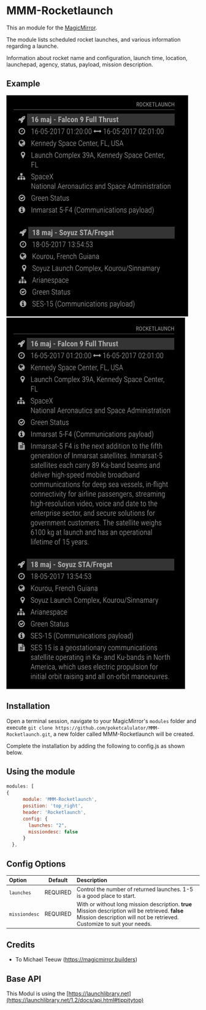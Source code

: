 # MMM-Rocketlaunch

This an module for the [MagicMirror](https://github.com/MichMich/MagicMirror).

The module lists scheduled rocket launches, and various information regarding a launche.

Information about rocket name and configuration, launch time, location, launchepad, agency, status, payload, mission description.


## Example
![Example](https://github.com/poketcalulator/MMM-Rocketlaunch/blob/master/Example/Example01.png)
![Example](https://github.com/poketcalulator/MMM-Rocketlaunch/blob/master/Example/Example02.png)

## Installation
Open a terminal session, navigate to your MagicMirror's `modules` folder and execute `git clone https://github.com/poketcalulator/MMM-Rocketlaunch.git`, a new folder called MMM-Rocketlaunch will be created.

Complete the installation by adding the following to config.js as shown below.  

## Using the module
````javascript
modules: [
{
      module: 'MMM-Rocketlaunch',
      position: 'top_right',
      header: 'Rocketlaunch',
      config: {
        launches: "2",
        missiondesc: false        
      }
  },
  ````

  ## Config Options

  |Option|Default|Description|
  |:---|:---:|:---|
  |`launches`|REQUIRED|Control the number of returned launches. 1-5 is a good place to start.|
  |`missiondesc`|REQUIRED|With or without long mission description. **true** Mission description will be retrieved. **false** Mission description will not be retrieved. Customize to suit your needs.|

  ## Credits
  - To Michael Teeuw (https://magicmirror.builders)

  ## Base API
  This Modul is using the [https://launchlibrary.net](https://launchlibrary.net/1.2/docs/api.html#tippitytop)
